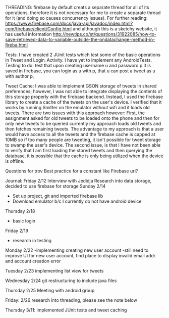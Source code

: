 

THREADING: firebase by default creats a separate thread for all of its operations,
therefore it is not necessary for me to create a separate thread for it (and doing so causes concurrency issues).
For further reading: https://www.firebase.com/docs/java-api/javadoc/index.html?com/firebase/client/Config.html
and although this is a sketchy website, it has useful information
http://newtips.co/st/questions/31922085/how-to-save-retrieved-data-to-variable-outside-the-ondatachange-method-in-fireba.html


Tests: I have created 2 JUnit tests which test some of the basic operations in Tweet and Login_Activity.
I have yet to implement any AndroidTests.
Testing to do: test that upon creating username u and password p it is saved in firebase, you can login as u with p, that u can post a tweet as u with author p,


Tweet Cache: I was able to implement GSON storage of tweets in shared preferences; however,
I was not able to integrate displaying the contents of this storage properly with the firebase backend.
Instead, I used the firebase library to create a cache of the tweets on the user's device. I verified that it works by running
Smitter on the emulator without wifi and it loads old tweets. There are two issues with this approach however:
First, the assignment asked for old tweets to be loaded onto the phone and then for only new tweets to be queried
currently my approach loads old tweets and then fetches remaining tweets. The advantage to my approach is that
a user would have access to all the tweets and the firebase cache is capped at 10MB so if too many people
are tweeting, it isn't possible for tweet storage to swamp the user's device. The second issue, is that I have
not been able to verify that I am first loading the stored tweets and then querying the database, it is possible
that the cache is  only being utilized when the device is offline.


Questions for trov
Best practice for a constant like Firebase url?


Journal:
Friday 2/12
Interview with Jedidja
Research into data storage, decided to use firebase for storage
Sunday 2/14
-	Set up project, git and imported firebase lib
-	Download emulator b/c I currently do not have android device

Thursday 2/18
 - basic login

 Friday 2/19
- research in testing

Monday 2/22
-implementing creating new user account
-still need to improve UI for new user account, find place to display invalid email addr and account
creation error

Tuesday 2/23
implementing list view for tweets

Wednesday 2/24
git restructuring to include java files

Thursday 2/25
Meeting with android group

Friday: 2/26 research into threading, please see the note below

Thursday 3/11: implemented JUnit tests and tweet caching